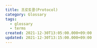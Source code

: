 ```yaml
---
title: 프로토콜(Protocol)
category: Glossary
tags:
  - glossary
  - terms
created: 2021-12-30T13:05:00.000+09:00
updated: 2021-12-30T13:15:00.000+09:00
---
```

